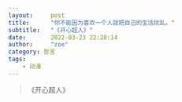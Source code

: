 ```yaml
---
layout:     post
title:      "你不能因为喜欢一个人就把自己的生活扰乱。"
subtitle:   "《开心超人》"
date:       2022-03-23 22:28:14
author:     "zoe"
category: 哲言
tags:
    - 动漫
---
```


<blockquote class="blockquote-center">《开心超人》</blockquote>
